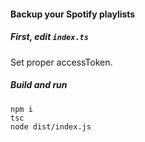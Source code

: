 #### Backup your Spotify playlists


##### First, edit `index.ts`

Set proper accessToken.

##### Build and run


```
npm i
tsc
node dist/index.js
```